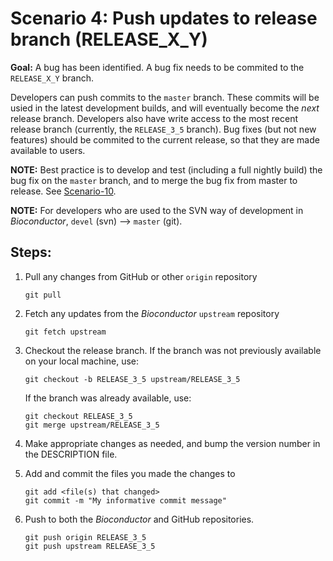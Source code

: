 # Scenario 4: Push updates to release branch (RELEASE_X_Y)

**Goal:** A bug has been identified. A bug fix needs to be commited to the `RELEASE_X_Y` branch.

Developers can push commits to the `master` branch. These commits will be usied in the latest development builds, and will eventually become the  _next_ release branch. Developers also have write access to the most recent release branch (currently, the `RELEASE_3_5` branch). Bug fixes (but not new features) should be commited to the current release, so that they are made available to users.

**NOTE:** Best practice is to develop and test (including a full nightly build) the bug fix on the `master` branch, and to merge the bug fix from master to release. See [Scenario-10][].

**NOTE:** For developers who are used to the SVN way of development in _Bioconductor_, `devel` (svn) --> `master` (git).

## Steps:

1. Pull any changes from GitHub or other `origin` repository

    ```
    git pull
    ```

1. Fetch any updates from the _Bioconductor_ `upstream` repository

   ```
   git fetch upstream
   ```

1. Checkout the release branch. If the branch was not previously available on your local machine, use:

    ```
    git checkout -b RELEASE_3_5 upstream/RELEASE_3_5
    ```

    If the branch was already available, use:

    ```
    git checkout RELEASE_3_5
    git merge upstream/RELEASE_3_5
    ```

1. Make appropriate changes as needed, and bump the version number in the DESCRIPTION file.

1. Add and commit the files you made the changes to

    ```
    git add <file(s) that changed>
    git commit -m "My informative commit message"
    ```

1.  Push to both the _Bioconductor_ and GitHub repositories.

    ```
    git push origin RELEASE_3_5
    git push upstream RELEASE_3_5
    ```

[Scenario-10]: scenario-10-bug-fix-in-release-and-devel.md
